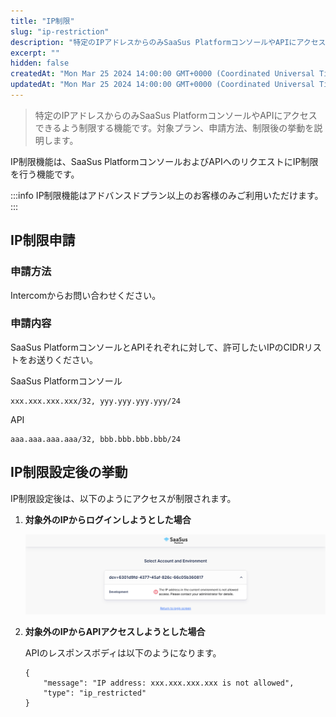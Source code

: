 ```yaml
---
title: "IP制限"
slug: "ip-restriction"
description: "特定のIPアドレスからのみSaaSus PlatformコンソールやAPIにアクセスできるよう制限する機能です。対象プラン、申請方法、制限後の挙動を説明します。"
excerpt: ""
hidden: false
createdAt: "Mon Mar 25 2024 14:00:00 GMT+0000 (Coordinated Universal Time)"
updatedAt: "Mon Mar 25 2024 14:00:00 GMT+0000 (Coordinated Universal Time)"
---
```


> 特定のIPアドレスからのみSaaSus PlatformコンソールやAPIにアクセスできるよう制限する機能です。対象プラン、申請方法、制限後の挙動を説明します。

IP制限機能は、SaaSus PlatformコンソールおよびAPIへのリクエストにIP制限を行う機能です。

:::info
IP制限機能はアドバンスドプラン以上のお客様のみご利用いただけます。
:::

## IP制限申請

### 申請方法

Intercomからお問い合わせください。

### 申請内容

SaaSus PlatformコンソールとAPIそれぞれに対して、許可したいIPのCIDRリストをお送りください。

  SaaSus Platformコンソール
  ```
  xxx.xxx.xxx.xxx/32, yyy.yyy.yyy.yyy/24
  ```
  API
  ```
  aaa.aaa.aaa.aaa/32, bbb.bbb.bbb.bbb/24
  ```

## IP制限設定後の挙動

IP制限設定後は、以下のようにアクセスが制限されます。

1. **対象外のIPからログインしようとした場合**

   ![ip-restriction-1](/ja/img/part-4/application-settings/ip-restriction/ip-restriction-1.png)

2. **対象外のIPからAPIアクセスしようとした場合**

   APIのレスポンスボディは以下のようになります。
   ```
   {
       "message": "IP address: xxx.xxx.xxx.xxx is not allowed",
       "type": "ip_restricted"
   }
   ```
